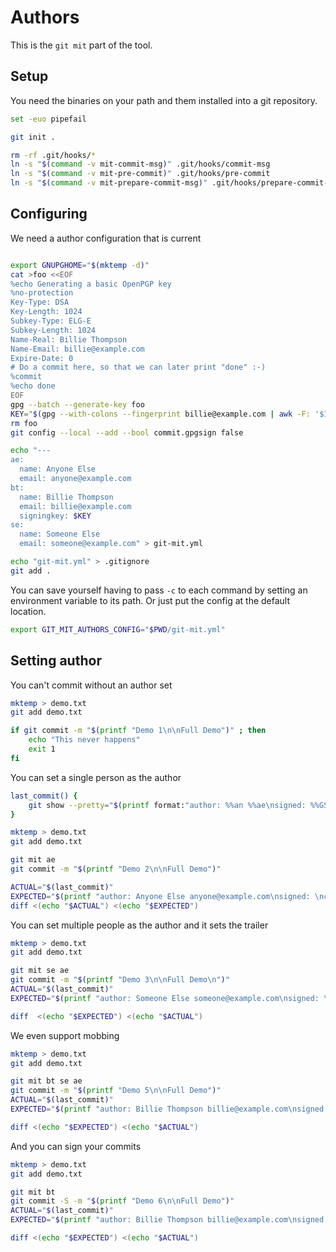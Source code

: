 # Authors

This is the `git mit` part of the tool.

## Setup

You need the binaries on your path and them installed into a git
repository.

``` bash
set -euo pipefail

git init .

rm -rf .git/hooks/*
ln -s "$(command -v mit-commit-msg)" .git/hooks/commit-msg
ln -s "$(command -v mit-pre-commit)" .git/hooks/pre-commit
ln -s "$(command -v mit-prepare-commit-msg)" .git/hooks/prepare-commit-msg
```

## Configuring

We need a author configuration that is current

``` bash

export GNUPGHOME="$(mktemp -d)"
cat >foo <<EOF
%echo Generating a basic OpenPGP key
%no-protection
Key-Type: DSA
Key-Length: 1024
Subkey-Type: ELG-E
Subkey-Length: 1024
Name-Real: Billie Thompson
Name-Email: billie@example.com
Expire-Date: 0
# Do a commit here, so that we can later print "done" :-)
%commit
%echo done
EOF
gpg --batch --generate-key foo
KEY="$(gpg --with-colons --fingerprint billie@example.com | awk -F: '$1 == "fpr" {print $10;}' | head -n 1)"
rm foo
git config --local --add --bool commit.gpgsign false

echo "---
ae:
  name: Anyone Else
  email: anyone@example.com
bt:
  name: Billie Thompson
  email: billie@example.com
  signingkey: $KEY
se:
  name: Someone Else
  email: someone@example.com" > git-mit.yml

echo "git-mit.yml" > .gitignore
git add .
```

You can save yourself having to pass `-c` to each command by setting an
environment variable to its path. Or just put the config at the default
location.

``` bash
export GIT_MIT_AUTHORS_CONFIG="$PWD/git-mit.yml"
```

## Setting author

You can't commit without an author set

``` bash
mktemp > demo.txt
git add demo.txt

if git commit -m "$(printf "Demo 1\n\nFull Demo")" ; then
    echo "This never happens" 
    exit 1
fi
```

You can set a single person as the author

``` bash
last_commit() {
    git show --pretty="$(printf format:"author: %%an %%ae\nsigned: %%GS\ncommit:\n%%B")" -q
}

mktemp > demo.txt
git add demo.txt

git mit ae
git commit -m "$(printf "Demo 2\n\nFull Demo")"

ACTUAL="$(last_commit)"
EXPECTED="$(printf "author: Anyone Else anyone@example.com\nsigned: \ncommit:\nDemo 2\n\nFull Demo")"
diff <(echo "$ACTUAL") <(echo "$EXPECTED")
```

You can set multiple people as the author and it sets the trailer

``` bash
mktemp > demo.txt
git add demo.txt

git mit se ae
git commit -m "$(printf "Demo 3\n\nFull Demo\n")"
ACTUAL="$(last_commit)"
EXPECTED="$(printf "author: Someone Else someone@example.com\nsigned: \ncommit:\nDemo 3\n\nFull Demo\n\nCo-authored-by: Anyone Else <anyone@example.com>\n")"

diff  <(echo "$EXPECTED") <(echo "$ACTUAL")
```

We even support mobbing

``` bash
mktemp > demo.txt
git add demo.txt

git mit bt se ae
git commit -m "$(printf "Demo 5\n\nFull Demo")"
ACTUAL="$(last_commit)"
EXPECTED="$(printf "author: Billie Thompson billie@example.com\nsigned: \ncommit:\nDemo 5\n\nFull Demo\n\nCo-authored-by: Someone Else <someone@example.com>\n\nCo-authored-by: Anyone Else <anyone@example.com>\n")"

diff <(echo "$EXPECTED") <(echo "$ACTUAL")
```

And you can sign your commits

``` bash
mktemp > demo.txt
git add demo.txt

git mit bt
git commit -S -m "$(printf "Demo 6\n\nFull Demo")"
ACTUAL="$(last_commit)"
EXPECTED="$(printf "author: Billie Thompson billie@example.com\nsigned: Billie Thompson <billie@example.com>\ncommit:\nDemo 6\n\nFull Demo\n\n")"

diff <(echo "$EXPECTED") <(echo "$ACTUAL")
```

